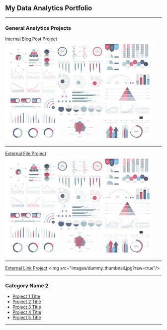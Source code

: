 ## My Data Analytics Portfolio

---

### General Analytics Projects

[Internal Blog Post Project](/sample_page)
<img src="images/dummy_thumbnail.jpg?raw=true"/>

---
[External File Project](/pdf/sample_presentation.pdf)
<img src="images/dummy_thumbnail.jpg?raw=true"/>

---
[External Link Project]([http://example.com/](https://www.linkedin.com/pulse/what-i-learned-21-days-data-avery-smith/))
<img src="images/dummy_thumbnail.jpg?raw=true"/>

---

### Category Name 2

- [Project 1 Title](http://example.com/)
- [Project 2 Title](http://example.com/)
- [Project 3 Title](http://example.com/)
- [Project 4 Title](http://example.com/)
- [Project 5 Title](http://example.com/)

---




